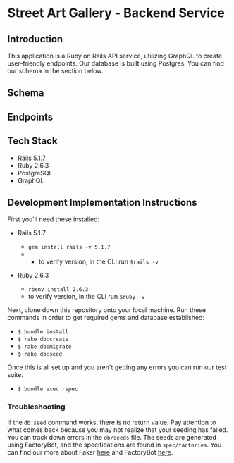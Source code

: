 # Street Art Gallery - Backend Service

## Introduction

This application is a Ruby on Rails API service, utilizing GraphQL to create user-friendly endpoints. Our database is built using Postgres. You can find our schema in the section below.

## Schema

## Endpoints 

## Tech Stack

- Rails 5.1.7
- Ruby 2.6.3
- PostgreSQL
- GraphQL

## Development Implementation Instructions

First you'll need these installed:

* Rails 5.1.7
  - `gem install rails -v 5.1.7`
  - - to verify version, in the CLI run `$rails -v`

* Ruby 2.6.3
  - `rbenv install 2.6.3`
  - to verify version, in the CLI run `$ruby -v`

Next, clone down this repository onto your local machine. Run these commands in order to get required gems and database established:

- `$ bundle install`
- `$ rake db:create`
- `$ rake db:migrate`
- `$ rake db:seed`

Once this is all set up and you aren't getting any errors you can run our test suite.

- `$ bundle exec rspec`

### Troubleshooting

If the `db:seed` command works, there is no return value. Pay attention to what comes back because you may not realize that your seeding has failed. You can track down errors in the `db/seeds` file. The seeds are generated using FactoryBot, and the specifications are found in `spec/factories`. You can find our more about Faker [here](https://github.com/faker-ruby/faker) and FactoryBot [here](https://github.com/thoughtbot/factory_bot/blob/master/GETTING_STARTED.md).
